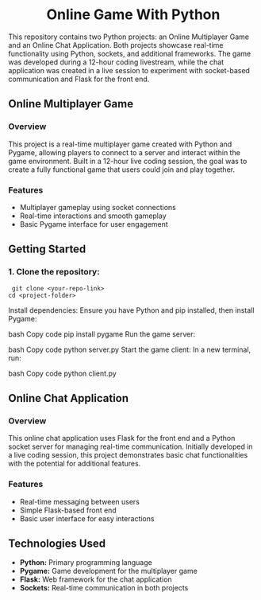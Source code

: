 <h1 align = "center">Online Game With Python</h1>

This repository contains two Python projects: an Online Multiplayer Game and an Online Chat Application. Both projects showcase real-time functionality using Python, sockets, and additional frameworks. The game was developed during a 12-hour coding livestream, while the chat application was created in a live session to experiment with socket-based communication and Flask for the front end.

## Online Multiplayer Game
### Overview
This project is a real-time multiplayer game created with Python and Pygame, allowing players to connect to a server and interact within the game environment. Built in a 12-hour live coding session, the goal was to create a fully functional game that users could join and play together.

### Features

 - Multiplayer gameplay using socket connections
 - Real-time interactions and smooth gameplay
 - Basic Pygame interface for user engagement

## Getting Started

### 1. Clone the repository:

     git clone <your-repo-link>
    cd <project-folder>
Install dependencies: Ensure you have Python and pip installed, then install Pygame:

bash
Copy code
pip install pygame
Run the game server:

bash
Copy code
python server.py
Start the game client: In a new terminal, run:

bash
Copy code
python client.py

## Online Chat Application
### Overview
This online chat application uses Flask for the front end and a Python socket server for managing real-time communication. Initially developed in a live coding session, this project demonstrates basic chat functionalities with the potential for additional features.

### Features

 - Real-time messaging between users
 - Simple Flask-based front end
 - Basic user interface for easy interactions

## Technologies Used
 - **Python:** Primary programming language
 - **Pygame:** Game development for the multiplayer game
 - **Flask:** Web framework for the chat application
 - **Sockets:** Real-time communication in both projects
